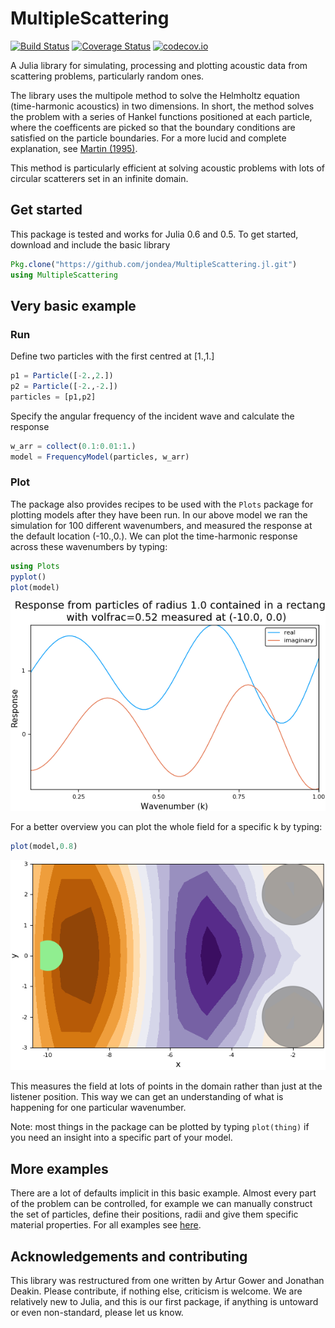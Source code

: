 # MultipleScattering

[![Build Status](https://travis-ci.org/jondea/MultipleScattering.jl.svg?branch=master)](https://travis-ci.org/jondea/MultipleScattering.jl)
[![Coverage Status](https://coveralls.io/repos/github/jondea/MultipleScattering.jl/badge.svg?branch=master)](https://coveralls.io/github/jondea/MultipleScattering.jl?branch=master)
[![codecov.io](http://codecov.io/github/jondea/MultipleScattering.jl/coverage.svg?branch=master)](http://codecov.io/github/jondea/MultipleScattering.jl?branch=master)

A Julia library for simulating, processing and plotting acoustic data from
scattering problems, particularly random ones.

The library uses the multipole method to solve the Helmholtz equation
(time-harmonic acoustics) in two dimensions.
In short, the method solves the problem with a series of Hankel functions
positioned at each particle, where the coefficents are picked so that the
boundary conditions are satisfied on the particle boundaries.
For a more lucid and complete explanation, see [Martin (1995)](https://pdfs.semanticscholar.org/8bd3/38ec62affc5c89592a9d6d13f1ee6a7d7e53.pdf).

This method is particularly efficient at solving acoustic problems with lots of
circular scatterers set in an infinite domain.

## Get started
This package is tested and works for Julia 0.6 and 0.5.
To get started, download and include the basic library
```julia
Pkg.clone("https://github.com/jondea/MultipleScattering.jl.git")
using MultipleScattering
```

## Very basic example
### Run
Define two particles with the first centred at [1.,1.]
```julia
p1 = Particle([-2.,2.])
p2 = Particle([-2.,-2.])
particles = [p1,p2]
```

Specify the angular frequency of the incident wave and calculate the response
```julia
w_arr = collect(0.1:0.01:1.)
model = FrequencyModel(particles, w_arr)
```

### Plot
The package also provides recipes to be used with the `Plots` package for
plotting models after they have been run.
In our above model we ran the simulation for 100 different wavenumbers, and
measured the response at the default location (-10.,0.).
We can plot the time-harmonic response across these wavenumbers by typing:
```julia
using Plots
pyplot()
plot(model)
```
![Plot of response against wavenumber](example/intro/plot_model.png)

For a better overview you can plot the whole field for a specific k by typing:
```julia
plot(model,0.8)
```
![Plot real part of acoustic field](example/intro/plot_field.png)

This measures the field at lots of points in the domain rather than just at the listener position.
This way we can get an understanding of what is happening for one particular
wavenumber.

Note: most things in the package can be plotted by typing `plot(thing)` if you
need an insight into a specific part of your model.

## More examples
There are a lot of defaults implicit in this basic example.
Almost every part of the problem can be controlled, for example we can manually
construct the set of particles, define their positions, radii and give them
specific material properties. For all examples see [here](example/README.md).

## Acknowledgements and contributing
This library was restructured from one written by Artur Gower and Jonathan
Deakin.
Please contribute, if nothing else, criticism is welcome.
We are relatively new to Julia, and this is our first package, if anything is
untoward or even non-standard, please let us know.
